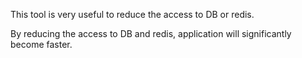 
This tool is very useful to reduce the access to DB or redis.

By reducing the access to DB and redis, application will significantly become faster.

